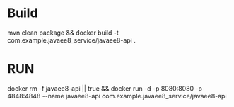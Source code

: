 # Build
mvn clean package && docker build -t com.example.javaee8_service/javaee8-api .

# RUN

docker rm -f javaee8-api || true && docker run -d -p 8080:8080 -p 4848:4848 --name javaee8-api com.example.javaee8_service/javaee8-api 